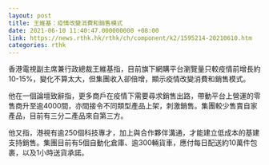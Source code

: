 ```yaml
---
layout: post
title: 王維基：疫情改變消費和銷售模式
date: 2021-06-10 11:40:47.000000000 +08:00
link: https://news.rthk.hk/rthk/ch/component/k2/1595214-20210610.htm
categories: rthk
---
```


香港電視副主席兼行政總裁王維基指，目前旗下網購平台瀏覽量只較疫情前增長約10-15%，變化不算太大，但集團收入卻倍增，顯示疫情改變消費和銷售模式。

他在一個論壇致辭指，更多商戶在疫情下需要尋求銷售出路，帶動平台上營運的零售商升至逾4000間，亦間接令不同類型產品上架，刺激銷售。集團較少售賣自家產品，目前有三分二產品來自第三方。

他又指，港視有逾250個科技專才，加上與合作夥伴溝通，才能建立低成本的基建支持銷售。集團目前有5個自動化倉庫、逾300輛貨車，應付每日配送約10萬件包裹，以及1小時送貨承諾。
